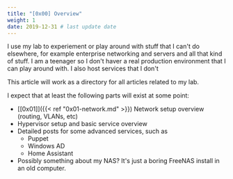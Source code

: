 ```yaml
---
title: "[0x00] Overview"
weight: 1
date: 2019-12-31 # last update date
---
```


I use my lab to experiement or play around with stuff that I can't do elsewhere, for example enterprise networking and servers and all that kind of stuff.
I am a teenager so I don't haver a real production environment that I can play around with. I also host services that I don't 

This article will work as a directory for all articles related to my lab.

I expect that at least the following parts will exist at some point:

* [[0x01]]({{< ref "0x01-network.md" >}}) Network setup overview (routing, VLANs, etc)
* Hypervisor setup and basic service overview
* Detailed posts for some advanced services, such as
  * Puppet
  * Windows AD
  * Home Assistant
* Possibly something about my NAS? It's just a boring FreeNAS install in an old computer.